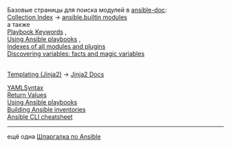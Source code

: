 Базовые страницы для поиска модулей в [ansible-doc](https://docs.ansible.com/ansible/latest/cli/ansible-doc.html):
<br/> [Collection Index](https://docs.ansible.com/ansible/latest/collections/) -> [ansible.builtin modules](https://docs.ansible.com/ansible/latest/collections/ansible/builtin/)
<br/> а также
<br/> [Playbook Keywords](https://docs.ansible.com/ansible/latest/reference_appendices/playbooks_keywords.html#task) ,
<br/> [Using Ansible playbooks](https://docs.ansible.com/ansible/latest/playbook_guide/) ,
<br/> [Indexes of all modules and plugins](https://docs.ansible.com/ansible/latest/collections/all_plugins.html)
<br/> [Discovering variables: facts and magic variables](https://docs.ansible.com/ansible/latest/playbook_guide/playbooks_vars_facts.html)

<br/> [Templating (Jinja2)](https://docs.ansible.com/ansible/latest/playbook_guide/playbooks_templating.html) -> [Jinja2 Docs](https://jinja.palletsprojects.com/en/latest/templates/)
 
 [YAMLSyntax](https://docs.ansible.com/ansible/latest/reference_appendices/YAMLSyntax.html)
<br/> [Return Values](https://docs.ansible.com/ansible/latest/reference_appendices/common_return_values.html)
<br/> [Using Ansible playbooks](https://docs.ansible.com/ansible/latest/playbook_guide/index.html)
<br/> [Building Ansible inventories](https://docs.ansible.com/ansible/latest/inventory_guide/index.html)
<br/> [Ansible CLI cheatsheet](https://docs.ansible.com/ansible/latest/command_guide/cheatsheet.html)

---

ещё одна [Шпаргалка по Ansible](https://github.com/horv1tz/useful/blob/main/DevOps/Ansible.md)
